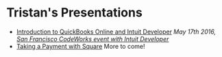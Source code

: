 # Tristan's Presentations
* [Introduction to QuickBooks Online and Intuit Developer](https://github.com/tristansokol/Presentations/tree/master/introduction%20to%20QuickBooks%20Online%20and%20Intuit%20Developer)
        _May 17th 2016, [San Francisco CodeWorks event with Intuit Developer](https://www.eventbrite.com/e/intuit-developer-code-works-san-francisco-edition-tickets-24935867852)_
* [Taking a Payment with Square](https://github.com/tristansokol/Presentations/blob/master/Taking%20a%20Payment%20with%20Square/index.html)
 More to come! 

